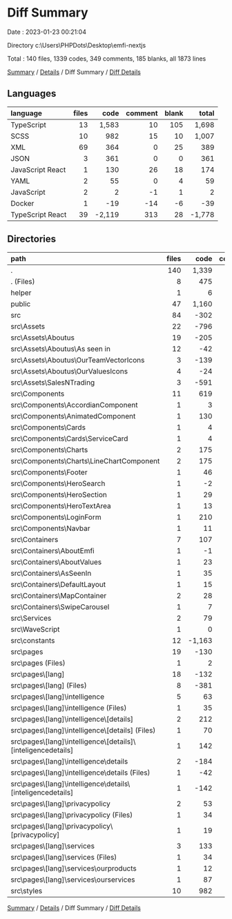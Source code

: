 # Diff Summary

Date : 2023-01-23 00:21:04

Directory c:\\Users\\PHPDots\\Desktop\\emfi-nextjs

Total : 140 files,  1339 codes, 349 comments, 185 blanks, all 1873 lines

[Summary](results.md) / [Details](details.md) / Diff Summary / [Diff Details](diff-details.md)

## Languages
| language | files | code | comment | blank | total |
| :--- | ---: | ---: | ---: | ---: | ---: |
| TypeScript | 13 | 1,583 | 10 | 105 | 1,698 |
| SCSS | 10 | 982 | 15 | 10 | 1,007 |
| XML | 69 | 364 | 0 | 25 | 389 |
| JSON | 3 | 361 | 0 | 0 | 361 |
| JavaScript React | 1 | 130 | 26 | 18 | 174 |
| YAML | 2 | 55 | 0 | 4 | 59 |
| JavaScript | 2 | 2 | -1 | 1 | 2 |
| Docker | 1 | -19 | -14 | -6 | -39 |
| TypeScript React | 39 | -2,119 | 313 | 28 | -1,778 |

## Directories
| path | files | code | comment | blank | total |
| :--- | ---: | ---: | ---: | ---: | ---: |
| . | 140 | 1,339 | 349 | 185 | 1,873 |
| . (Files) | 8 | 475 | -15 | 4 | 464 |
| helper | 1 | 6 | 0 | 1 | 7 |
| public | 47 | 1,160 | 0 | 47 | 1,207 |
| src | 84 | -302 | 364 | 133 | 195 |
| src\\Assets | 22 | -796 | 0 | -22 | -818 |
| src\\Assets\\Aboutus | 19 | -205 | 0 | -19 | -224 |
| src\\Assets\\Aboutus\\As seen in | 12 | -42 | 0 | -12 | -54 |
| src\\Assets\\Aboutus\\OurTeamVectorIcons | 3 | -139 | 0 | -3 | -142 |
| src\\Assets\\Aboutus\\OurValuesIcons | 4 | -24 | 0 | -4 | -28 |
| src\\Assets\\SalesNTrading | 3 | -591 | 0 | -3 | -594 |
| src\\Components | 11 | 619 | 40 | 41 | 700 |
| src\\Components\\AccordianComponent | 1 | 3 | -1 | -1 | 1 |
| src\\Components\\AnimatedComponent | 1 | 130 | 26 | 18 | 174 |
| src\\Components\\Cards | 1 | 4 | 0 | 0 | 4 |
| src\\Components\\Cards\\ServiceCard | 1 | 4 | 0 | 0 | 4 |
| src\\Components\\Charts | 2 | 175 | 2 | 4 | 181 |
| src\\Components\\Charts\\LineChartComponent | 2 | 175 | 2 | 4 | 181 |
| src\\Components\\Footer | 1 | 46 | 0 | 1 | 47 |
| src\\Components\\HeroSearch | 1 | -2 | 0 | 0 | -2 |
| src\\Components\\HeroSection | 1 | 29 | 11 | 4 | 44 |
| src\\Components\\HeroTextArea | 1 | 13 | 0 | 0 | 13 |
| src\\Components\\LoginForm | 1 | 210 | 1 | 12 | 223 |
| src\\Components\\Navbar | 1 | 11 | 1 | 3 | 15 |
| src\\Containers | 7 | 107 | 11 | 4 | 122 |
| src\\Containers\\AboutEmfi | 1 | -1 | 0 | 0 | -1 |
| src\\Containers\\AboutValues | 1 | 23 | 0 | 1 | 24 |
| src\\Containers\\AsSeenIn | 1 | 35 | 0 | 0 | 35 |
| src\\Containers\\DefaultLayout | 1 | 15 | 5 | 0 | 20 |
| src\\Containers\\MapContainer | 2 | 28 | 3 | 4 | 35 |
| src\\Containers\\SwipeCarousel | 1 | 7 | 3 | -1 | 9 |
| src\\Services | 2 | 79 | 4 | 1 | 84 |
| src\\WaveScript | 1 | 0 | 0 | 1 | 1 |
| src\\constants | 12 | -1,163 | 6 | 77 | -1,080 |
| src\\pages | 19 | -130 | 288 | 21 | 179 |
| src\\pages (Files) | 1 | 2 | 3 | 1 | 6 |
| src\\pages\\[lang] | 18 | -132 | 285 | 20 | 173 |
| src\\pages\\[lang] (Files) | 8 | -381 | 217 | 2 | -162 |
| src\\pages\\[lang]\\intelligence | 5 | 63 | 8 | 5 | 76 |
| src\\pages\\[lang]\\intelligence (Files) | 1 | 35 | 8 | 4 | 47 |
| src\\pages\\[lang]\\intelligence\\[details] | 2 | 212 | 3 | 10 | 225 |
| src\\pages\\[lang]\\intelligence\\[details] (Files) | 1 | 70 | 0 | 5 | 75 |
| src\\pages\\[lang]\\intelligence\\[details]\\[inteligencedetails] | 1 | 142 | 3 | 5 | 150 |
| src\\pages\\[lang]\\intelligence\\details | 2 | -184 | -3 | -9 | -196 |
| src\\pages\\[lang]\\intelligence\\details (Files) | 1 | -42 | 0 | -4 | -46 |
| src\\pages\\[lang]\\intelligence\\details\\[inteligencedetails] | 1 | -142 | -3 | -5 | -150 |
| src\\pages\\[lang]\\privacypolicy | 2 | 53 | 59 | 10 | 122 |
| src\\pages\\[lang]\\privacypolicy (Files) | 1 | 34 | 0 | 5 | 39 |
| src\\pages\\[lang]\\privacypolicy\\[privacypolicy] | 1 | 19 | 59 | 5 | 83 |
| src\\pages\\[lang]\\services | 3 | 133 | 1 | 3 | 137 |
| src\\pages\\[lang]\\services (Files) | 1 | 34 | -1 | 0 | 33 |
| src\\pages\\[lang]\\services\\ourproducts | 1 | 12 | 0 | 1 | 13 |
| src\\pages\\[lang]\\services\\ourservices | 1 | 87 | 2 | 2 | 91 |
| src\\styles | 10 | 982 | 15 | 10 | 1,007 |

[Summary](results.md) / [Details](details.md) / Diff Summary / [Diff Details](diff-details.md)
